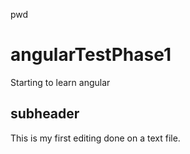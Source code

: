 pwd
# angularTestPhase1
Starting to learn angular

## subheader 
This is my first editing done on a text file.

